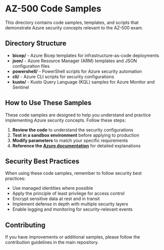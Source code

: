# AZ-500 Code Samples

This directory contains code samples, templates, and scripts that demonstrate Azure security concepts relevant to the AZ-500 exam.

## Directory Structure

- **bicep/** - Azure Bicep templates for infrastructure-as-code deployments
- **json/** - Azure Resource Manager (ARM) templates and JSON configuration files
- **powershell/** - PowerShell scripts for Azure security automation
- **cli/** - Azure CLI scripts for security configurations
- **kusto/** - Kusto Query Language (KQL) samples for Azure Monitor and Sentinel

## How to Use These Samples

These code samples are designed to help you understand and practice implementing Azure security concepts. Follow these steps:

1. **Review the code** to understand the security configurations
2. **Test in a sandbox environment** before applying to production
3. **Modify parameters** to match your specific requirements
4. **Reference the [Azure documentation](https://learn.microsoft.com/en-us/azure)** for detailed explanations

## Security Best Practices

When using these code samples, remember to follow security best practices:

- Use managed identities where possible
- Apply the principle of least privilege for access control
- Encrypt sensitive data at rest and in transit
- Implement defense in depth with multiple security layers
- Enable logging and monitoring for security-relevant events

## Contributing

If you have improvements or additional samples, please follow the contribution guidelines in the main repository. 